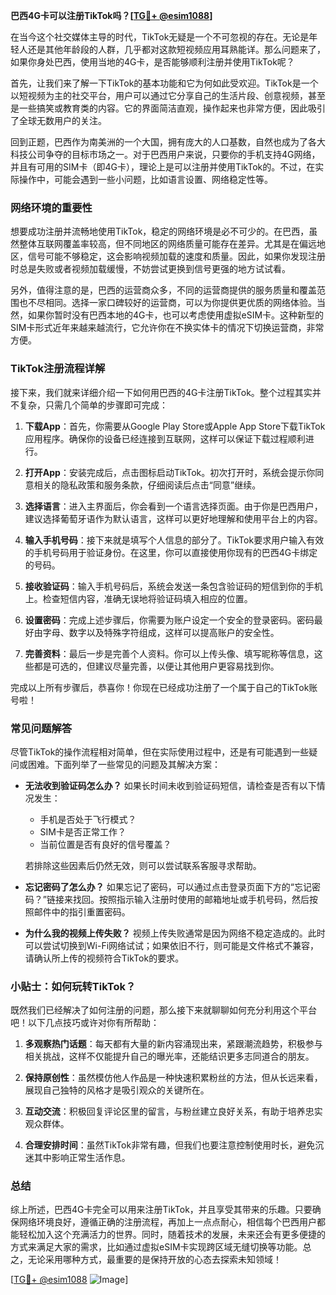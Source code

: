 **巴西4G卡可以注册TikTok吗？[[TG💪+ @esim1088](https://t.me/s/esim1088)]**

在当今这个社交媒体主导的时代，TikTok无疑是一个不可忽视的存在。无论是年轻人还是其他年龄段的人群，几乎都对这款短视频应用耳熟能详。那么问题来了，如果你身处巴西，使用当地的4G卡，是否能够顺利注册并使用TikTok呢？

首先，让我们来了解一下TikTok的基本功能和它为何如此受欢迎。TikTok是一个以短视频为主的社交平台，用户可以通过它分享自己的生活片段、创意视频，甚至是一些搞笑或教育类的内容。它的界面简洁直观，操作起来也非常方便，因此吸引了全球无数用户的关注。

回到正题，巴西作为南美洲的一个大国，拥有庞大的人口基数，自然也成为了各大科技公司争夺的目标市场之一。对于巴西用户来说，只要你的手机支持4G网络，并且有可用的SIM卡（即4G卡），理论上是可以注册并使用TikTok的。不过，在实际操作中，可能会遇到一些小问题，比如语言设置、网络稳定性等。

### 网络环境的重要性

想要成功注册并流畅地使用TikTok，稳定的网络环境是必不可少的。在巴西，虽然整体互联网覆盖率较高，但不同地区的网络质量可能存在差异。尤其是在偏远地区，信号可能不够稳定，这会影响视频加载的速度和质量。因此，如果你发现注册时总是失败或者视频加载缓慢，不妨尝试更换到信号更强的地方试试看。

另外，值得注意的是，巴西的运营商众多，不同的运营商提供的服务质量和覆盖范围也不尽相同。选择一家口碑较好的运营商，可以为你提供更优质的网络体验。当然，如果你暂时没有巴西本地的4G卡，也可以考虑使用虚拟eSIM卡。这种新型的SIM卡形式近年来越来越流行，它允许你在不换实体卡的情况下切换运营商，非常方便。

### TikTok注册流程详解

接下来，我们就来详细介绍一下如何用巴西的4G卡注册TikTok。整个过程其实并不复杂，只需几个简单的步骤即可完成：

1. **下载App**：首先，你需要从Google Play Store或Apple App Store下载TikTok应用程序。确保你的设备已经连接到互联网，这样可以保证下载过程顺利进行。

2. **打开App**：安装完成后，点击图标启动TikTok。初次打开时，系统会提示你同意相关的隐私政策和服务条款，仔细阅读后点击“同意”继续。

3. **选择语言**：进入主界面后，你会看到一个语言选择页面。由于你是巴西用户，建议选择葡萄牙语作为默认语言，这样可以更好地理解和使用平台上的内容。

4. **输入手机号码**：接下来就是填写个人信息的部分了。TikTok要求用户输入有效的手机号码用于验证身份。在这里，你可以直接使用你现有的巴西4G卡绑定的号码。

5. **接收验证码**：输入手机号码后，系统会发送一条包含验证码的短信到你的手机上。检查短信内容，准确无误地将验证码填入相应的位置。

6. **设置密码**：完成上述步骤后，你需要为账户设定一个安全的登录密码。密码最好由字母、数字以及特殊字符组成，这样可以提高账户的安全性。

7. **完善资料**：最后一步是完善个人资料。你可以上传头像、填写昵称等信息，这些都是可选的，但建议尽量完善，以便让其他用户更容易找到你。

完成以上所有步骤后，恭喜你！你现在已经成功注册了一个属于自己的TikTok账号啦！

### 常见问题解答

尽管TikTok的操作流程相对简单，但在实际使用过程中，还是有可能遇到一些疑问或困难。下面列举了一些常见的问题及其解决方案：

- **无法收到验证码怎么办？**
  如果长时间未收到验证码短信，请检查是否有以下情况发生：
  - 手机是否处于飞行模式？
  - SIM卡是否正常工作？
  - 当前位置是否有良好的信号覆盖？

  若排除这些因素后仍然无效，则可以尝试联系客服寻求帮助。

- **忘记密码了怎么办？**
  如果忘记了密码，可以通过点击登录页面下方的“忘记密码？”链接来找回。按照指示输入注册时使用的邮箱地址或手机号码，然后按照邮件中的指引重置密码。

- **为什么我的视频上传失败？**
  视频上传失败通常是因为网络不稳定造成的。此时可以尝试切换到Wi-Fi网络试试；如果依旧不行，则可能是文件格式不兼容，请确认所上传的视频符合TikTok的要求。

### 小贴士：如何玩转TikTok？

既然我们已经解决了如何注册的问题，那么接下来就聊聊如何充分利用这个平台吧！以下几点技巧或许对你有所帮助：

1. **多观察热门话题**：每天都有大量的新内容涌现出来，紧跟潮流趋势，积极参与相关挑战，这样不仅能提升自己的曝光率，还能结识更多志同道合的朋友。

2. **保持原创性**：虽然模仿他人作品是一种快速积累粉丝的方法，但从长远来看，展现自己独特的风格才是吸引观众的关键所在。

3. **互动交流**：积极回复评论区里的留言，与粉丝建立良好关系，有助于培养忠实观众群体。

4. **合理安排时间**：虽然TikTok非常有趣，但我们也要注意控制使用时长，避免沉迷其中影响正常生活作息。

### 总结

综上所述，巴西4G卡完全可以用来注册TikTok，并且享受其带来的乐趣。只要确保网络环境良好，遵循正确的注册流程，再加上一点点耐心，相信每个巴西用户都能轻松加入这个充满活力的世界。同时，随着技术的发展，未来还会有更多便捷的方式来满足大家的需求，比如通过虚拟eSIM卡实现跨区域无缝切换等功能。总之，无论采用哪种方式，最重要的是保持开放的心态去探索未知领域！

[[TG💪+ @esim1088](https://t.me/s/esim1088) ![Image](https://i.postimg.cc/4NQfJmqS/Snipaste-2025-05-13-00-14-12.png)]